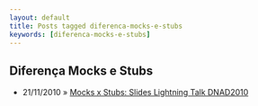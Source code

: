 ```yaml
---
layout: default
title: Posts tagged diferenca-mocks-e-stubs
keywords: [diferenca-mocks-e-stubs]
---
```

<h2 class="category">Diferença Mocks e Stubs</h2>
<ul class="posts">
<li>
<p>
<span class="date">21/11/2010</span> &raquo; 
<a href="/blog/mocks-x-stubs-slides-lightning-talk-dnad2010">Mocks x Stubs: Slides Lightning Talk DNAD2010</a>
</p>
</li> 
</ul>
